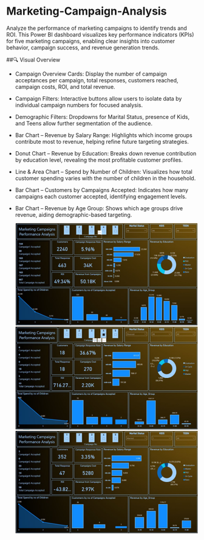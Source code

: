 # Marketing-Campaign-Analysis
Analyze the performance of marketing campaigns to identify trends  and ROI. 
This Power BI dashboard visualizes key performance indicators (KPIs) for five marketing campaigns, enabling clear insights into customer behavior, campaign success, and revenue generation trends.

##🔍 Visual Overview
* Campaign Overview Cards: Display the number of campaign acceptances per campaign, total responses, customers reached, campaign costs, ROI, and total revenue.

* Campaign Filters: Interactive buttons allow users to isolate data by individual campaign numbers for focused analysis.

* Demographic Filters: Dropdowns for Marital Status, presence of Kids, and Teens allow further segmentation of the audience.

* Bar Chart – Revenue by Salary Range: Highlights which income groups contribute most to revenue, helping refine future targeting strategies.

* Donut Chart – Revenue by Education: Breaks down revenue contribution by education level, revealing the most profitable customer profiles.

* Line & Area Chart – Spend by Number of Children: Visualizes how total customer spending varies with the number of children in the household.

* Bar Chart – Customers by Campaigns Accepted: Indicates how many campaigns each customer accepted, identifying engagement levels.

* Bar Chart – Revenue by Age Group: Shows which age groups drive revenue, aiding demographic-based targeting.

  ![](Images/1st.JPG)
  ![](Images/2nd.JPG)
  ![](Images/3rd.JPG)
